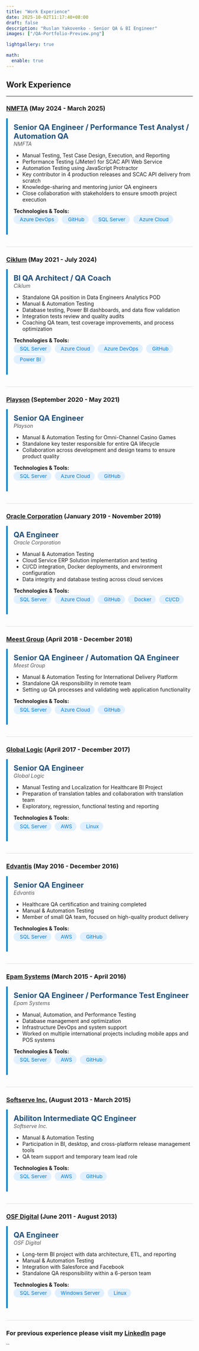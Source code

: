 ```yaml
---
title: "Work Experience"
date: 2025-10-02T11:17:40+08:00
draft: false
description: "Ruslan Yakovenko - Senior QA & BI Engineer"
images: ["/QA-Portfolio-Preview.png"]

lightgallery: true

math:
  enable: true
---
```


<style>
/* General job section styling */
.job-section {
    border-left: 4px solid #0078d4;
    padding-left: 1rem;
    margin-bottom: 2rem;
    transition: all 0.3s ease;
    padding-top: 0.75rem;
    padding-bottom: 0.75rem;
}
.job-section:hover {
    background-color: #f5faff;
    border-left-color: #1f4e79;
}

/* Job title styling */
.job-title {
    font-weight: 700;
    color: #1f4e79;
    font-size: 1.25rem;
    margin-bottom: 0.2rem;
}

/* Company link and date styling */
.company-date {
    font-style: italic;
    color: #555;
    margin-bottom: 0.5rem;
}

/* Skill badges */
.skill-badge {
    display: inline-flex;
    align-items: center;
    background-color: #e1f0ff;
    color: #0078d4;
    border-radius: 12px;
    padding: 0.25rem 0.75rem;
    margin: 0.15rem 0.3rem 0.15rem 0;
    font-size: 0.85rem;
    transition: all 0.2s ease;
    text-decoration: none;
}
.skill-badge:hover {
    background-color: #0078d4;
    color: #fff;
}

/* Skill icon inside badge */
.skill-badge i {
    margin-right: 0.3rem;
}

/* Divider between experiences */
.divider {
    border-top: 1px solid #ddd;
    margin: 1.5rem 0;
}
</style>

## **Work Experience** ##

---

### [NMFTA](https://www.nmfta.org/) (May 2024 - March 2025) ###
<div class="job-section">
<span class="job-title">Senior QA Engineer / Performance Test Analyst / Automation QA</span>
<div class="company-date">NMFTA</div>

- Manual Testing, Test Case Design, Execution, and Reporting  
- Performance Testing (JMeter) for SCAC API Web Service  
- Automation Testing using JavaScript Protractor  
- Key contributor in 4 production releases and SCAC API delivery from scratch  
- Knowledge-sharing and mentoring junior QA engineers  
- Close collaboration with stakeholders to ensure smooth project execution  

**Technologies & Tools:**  
<a class="skill-badge" href="https://azure.microsoft.com/en-us/products/devops" target="_blank"><i class="fab fa-solid fa-rocket"></i>Azure DevOps</a>
<a class="skill-badge" href="https://www.github.com" target="_blank"><i class="fab fa-brands fa-github"></i>GitHub</a>
<a class="skill-badge" href="https://www.microsoft.com/en-us/sql-server" target="_blank"><i class="fas fa-database"></i>SQL Server</a>
<a class="skill-badge" href="https://azure.microsoft.com/" target="_blank"><i class="fas fa-cloud"></i>Azure Cloud</a>
</div>

<div class="divider"></div>

### [Ciklum](https://www.ciklum.com/) (May 2021 - July 2024) ###
<div class="job-section">
<span class="job-title">BI QA Architect / QA Coach</span>
<div class="company-date">Ciklum</div>

- Standalone QA position in Data Engineers Analytics POD  
- Manual & Automation Testing  
- Database testing, Power BI dashboards, and data flow validation  
- Integration tests review and quality audits  
- Coaching QA team, test coverage improvements, and process optimization  

**Technologies & Tools:**  
<a class="skill-badge" href="https://www.microsoft.com/en-us/sql-server" target="_blank"><i class="fas fa-database"></i>SQL Server</a>
<a class="skill-badge" href="https://azure.microsoft.com/" target="_blank"><i class="fas fa-cloud"></i>Azure Cloud</a>
<a class="skill-badge" href="https://azure.microsoft.com/en-us/products/devops" target="_blank"><i class="fab fa-solid fa-rocket"></i>Azure DevOps</a>
<a class="skill-badge" href="https://www.github.com" target="_blank"><i class="fab fa-brands fa-github"></i>GitHub</a>
<a class="skill-badge" href="https://powerbi.microsoft.com/" target="_blank"><i class="fas fa-chart-bar"></i>Power BI</a>
</div>

<div class="divider"></div>

### [Playson](https://playson.com/#) (September 2020 - May 2021) ###
<div class="job-section">
<span class="job-title">Senior QA Engineer</span>
<div class="company-date">Playson</div>

- Manual & Automation Testing for Omni-Channel Casino Games  
- Standalone key tester responsible for entire QA lifecycle  
- Collaboration across development and design teams to ensure product quality  

**Technologies & Tools:**  
<a class="skill-badge" href="https://www.microsoft.com/en-us/sql-server" target="_blank"><i class="fas fa-database"></i>SQL Server</a>
<a class="skill-badge" href="https://azure.microsoft.com/" target="_blank"><i class="fas fa-cloud"></i>Azure Cloud</a>
<a class="skill-badge" href="https://www.github.com" target="_blank"><i class="fab fa-brands fa-github"></i>GitHub</a>
</div>

<div class="divider"></div>

### [Oracle Corporation](https://www.oracle.com/) (January 2019 - November 2019) ###
<div class="job-section">
<span class="job-title">QA Engineer</span>
<div class="company-date">Oracle Corporation</div>

- Manual & Automation Testing  
- Cloud Service ERP Solution implementation and testing  
- CI/CD integration, Docker deployments, and environment configuration  
- Data integrity and database testing across cloud services  

**Technologies & Tools:**  
<a class="skill-badge" href="https://www.microsoft.com/en-us/sql-server" target="_blank"><i class="fas fa-database"></i>SQL Server</a>
<a class="skill-badge" href="https://azure.microsoft.com/" target="_blank"><i class="fas fa-cloud"></i>Azure Cloud</a>
<a class="skill-badge" href="https://www.github.com" target="_blank"><i class="fab fa-brands fa-github"></i>GitHub</a>
<a class="skill-badge" href="https://www.docker.com/" target="_blank"><i class="fab fa-docker"></i>Docker</a>
<a class="skill-badge" href="https://www.jenkins.io/" target="_blank"><i class="fas fa-robot"></i>CI/CD</a>
</div>

<div class="divider"></div>

### [Meest Group](https://ua.meest.com/) (April 2018 - December 2018) ###
<div class="job-section">
<span class="job-title">Senior QA Engineer / Automation QA Engineer</span>
<div class="company-date">Meest Group</div>

- Manual & Automation Testing for International Delivery Platform  
- Standalone QA responsibility in remote team  
- Setting up QA processes and validating web application functionality  

**Technologies & Tools:**  
<a class="skill-badge" href="https://www.microsoft.com/en-us/sql-server" target="_blank"><i class="fas fa-database"></i>SQL Server</a>
<a class="skill-badge" href="https://azure.microsoft.com/" target="_blank"><i class="fas fa-cloud"></i>Azure Cloud</a>
<a class="skill-badge" href="https://www.github.com" target="_blank"><i class="fab fa-brands fa-github"></i>GitHub</a>
</div>

<div class="divider"></div>

### [Global Logic](https://www.globallogic.com/ua/) (April 2017 - December 2017) ###
<div class="job-section">
<span class="job-title">Senior QA Engineer</span>
<div class="company-date">Global Logic</div>

- Manual Testing and Localization for Healthcare BI Project  
- Preparation of translation tables and collaboration with translation team  
- Exploratory, regression, functional testing and reporting  

**Technologies & Tools:**  
<a class="skill-badge" href="https://www.microsoft.com/en-us/sql-server" target="_blank"><i class="fas fa-database"></i>SQL Server</a>
<a class="skill-badge" href="https://aws.amazon.com/" target="_blank"><i class="fab fa-brands fa-aws"></i>AWS</a>
<a class="skill-badge" href="https://www.linux.org/" target="_blank"><i class="fab fa-brands fa-linux"></i>Linux</a>
</div>

<div class="divider"></div>

### [Edvantis](https://www.edvantis.com/) (May 2016 - December 2016) ###
<div class="job-section">
<span class="job-title">Senior QA Engineer</span>
<div class="company-date">Edvantis</div>

- Healthcare QA certification and training completed  
- Manual & Automation Testing  
- Member of small QA team, focused on high-quality product delivery  

**Technologies & Tools:**  
<a class="skill-badge" href="https://www.microsoft.com/en-us/sql-server" target="_blank"><i class="fas fa-database"></i>SQL Server</a>
<a class="skill-badge" href="https://aws.amazon.com/" target="_blank"><i class="fab fa-brands fa-aws"></i>AWS</a>
<a class="skill-badge" href="https://www.github.com" target="_blank"><i class="fab fa-brands fa-github"></i>GitHub</a>
</div>

<div class="divider"></div>

### [Epam Systems](https://www.epam.com/) (March 2015 - April 2016) ###
<div class="job-section">
<span class="job-title">Senior QA Engineer / Performance Test Engineer</span>
<div class="company-date">Epam Systems</div>

- Manual, Automation, and Performance Testing  
- Database management and optimization  
- Infrastructure DevOps and system support  
- Worked on multiple international projects including mobile apps and POS systems  

**Technologies & Tools:**  
<a class="skill-badge" href="https://www.microsoft.com/en-us/sql-server" target="_blank"><i class="fas fa-database"></i>SQL Server</a>
<a class="skill-badge" href="https://aws.amazon.com/" target="_blank"><i class="fab fa-brands fa-aws"></i>AWS</a>
<a class="skill-badge" href="https://www.github.com" target="_blank"><i class="fab fa-brands fa-github"></i>GitHub</a>
</div>

<div class="divider"></div>

### [Softserve Inc.](https://www.softserveinc.com/en-us) (August 2013 - March 2015) ###
<div class="job-section">
<span class="job-title">Abiliton Intermediate QC Engineer</span>
<div class="company-date">Softserve Inc.</div>

- Manual & Automation Testing  
- Participation in BI, desktop, and cross-platform release management tools  
- QA team support and temporary team lead role  

**Technologies & Tools:**  
<a class="skill-badge" href="https://www.microsoft.com/en-us/sql-server" target="_blank"><i class="fas fa-database"></i>SQL Server</a>
<a class="skill-badge" href="https://aws.amazon.com/" target="_blank"><i class="fab fa-brands fa-aws"></i>AWS</a>
<a class="skill-badge" href="https://www.github.com" target="_blank"><i class="fab fa-brands fa-github"></i>GitHub</a>
</div>

<div class="divider"></div>

### [OSF Digital](https://osf.digital/) (June 2011 - August 2013) ###
<div class="job-section">
<span class="job-title">QA Engineer</span>
<div class="company-date">OSF Digital</div>

- Long-term BI project with data architecture, ETL, and reporting  
- Manual & Automation Testing  
- Integration with Salesforce and Facebook  
- Standalone QA responsibility within a 6-person team  

**Technologies & Tools:**  
<a class="skill-badge" href="https://www.microsoft.com/en-us/sql-server" target="_blank"><i class="fas fa-database"></i>SQL Server</a>
<a class="skill-badge" href="https://www.microsoft.com/en-us/windows-server" target="_blank"><i class="fab fa-brands fa-microsoft"></i>Windows Server</a>
<a class="skill-badge" href="https://www.linux.org/" target="_blank"><i class="fab fa-brands fa-linux"></i>Linux</a>
</div>

<div class="divider"></div>

### For previous experience please visit my [LinkedIn](https://www.linkedin.com/in/ruslan-yakovenko-85a66674/) page ###
``
